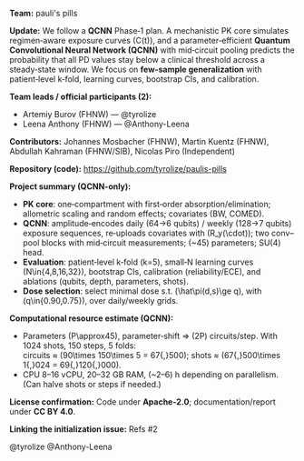 **Team:** pauli's pills

**Update:** We follow a **QCNN** Phase‑1 plan. A mechanistic PK core simulates regimen‑aware exposure curves \(C(t)\), and a parameter‑efficient **Quantum Convolutional Neural Network (QCNN)** with mid‑circuit pooling predicts the probability that all PD values stay below a clinical threshold across a steady‑state window. We focus on **few‑sample generalization** with patient‑level k‑fold, learning curves, bootstrap CIs, and calibration.

**Team leads / official participants (2):**
- Artemiy Burov (FHNW) — @tyrolize
- Leena Anthony (FHNW) — @Anthony-Leena

**Contributors:** Johannes Mosbacher (FHNW), Martin Kuentz (FHNW), Abdullah Kahraman (FHNW/SIB), Nicolas Piro (Independent)

**Repository (code):** https://github.com/tyrolize/paulis-pills

**Project summary (QCNN-only):**
- **PK core**: one‑compartment with first‑order absorption/elimination; allometric scaling and random effects; covariates (BW, COMED).
- **QCNN**: amplitude‑encodes daily (64→6 qubits) / weekly (128→7 qubits) exposure sequences, re‑uploads covariates with \(R_y(\cdot)\); two conv–pool blocks with mid‑circuit measurements; (~45) parameters; SU(4) head.
- **Evaluation**: patient‑level k‑fold (k=5), small‑N learning curves \(N\in\{4,8,16,32\}\), bootstrap CIs, calibration (reliability/ECE), and ablations (qubits, depth, parameters, shots).
- **Dose selection**: select minimal dose s.t. \(\hat\pi(d,s)\ge q\), with \(q\in\{0.90,0.75\}\), over daily/weekly grids.

**Computational resource estimate (QCNN):**
- Parameters \(P\approx45\), parameter‑shift ⇒ \(2P\) circuits/step. With 1024 shots, 150 steps, 5 folds:  
  circuits ≈ \(90\times 150\times 5 = 67{,}500\); shots ≈ \(67{,}500\times 1{,}024 = 69{,}120{,}000\).  
- CPU 8–16 vCPU, 20–32 GB RAM, (~2–6) h depending on parallelism. (Can halve shots or steps if needed.)

**License confirmation:** Code under **Apache‑2.0**; documentation/report under **CC BY 4.0**.

**Linking the initialization issue:** Refs #2

@tyrolize @Anthony-Leena
